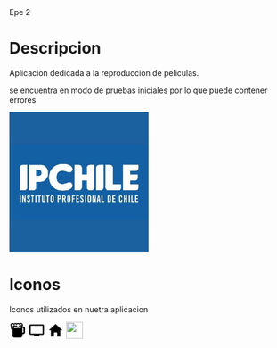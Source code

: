 <html>
   
  <head>
   <link rel="icon" href="ip.jpg" type="image/jpg" > 
    <tittle>Epe 2 </tittle>
  </head>
  <body>
    <div>
    <h1>Descripcion</h1>
    <p>Aplicacion dedicada a la reproduccion de peliculas.</p>
      <p>se encuentra en modo de pruebas iniciales por lo que puede contener errores</p>
    </div>
    <div>
      <img src="ip.jpg" width="250" height="250">
    </div>
   <h1>Iconos</h1>
   <p>Iconos utilizados en nuetra aplicacion</p>
   <img src="beer.svg" width="30" height="30">
   <img src="tv.svg" width="30" height="30">
   <img src="home.svg" width="30" height="30">
   <img src="flim.svg" width="30" height="30">
    
  </body>
  </html>
